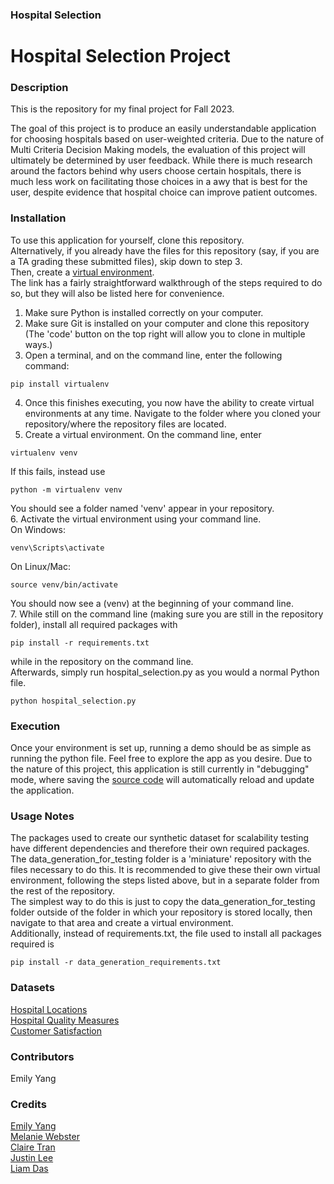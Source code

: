 ### Hospital Selection

# Hospital Selection Project

### Description
This is the repository for my final project for Fall 2023.

The goal of this project is to produce an easily understandable application for
choosing hospitals based on user-weighted criteria. Due to the nature of 
Multi Criteria Decision Making models, the evaluation of this project 
will ultimately be determined by user feedback. 
While there is much research around the factors behind why users choose
certain hospitals, there is much less work on facilitating those choices
in a awy that is best for the user, despite evidence that hospital choice
can improve patient outcomes.

### Installation
To use this application for yourself, clone this repository.  
Alternatively, if you already have the files for this repository (say, if
you are a TA grading these submitted files), skip down to step 3.  
Then, create a [virtual environment](https://virtualenv.pypa.io/en/latest/installation.html).  
The link has a fairly straightforward walkthrough of the steps required to do so, but
they will also be listed here for convenience.  
1. Make sure Python is installed correctly on your computer.  
2. Make sure Git is installed on your computer and clone this repository
(The 'code' button on the top right will allow you to clone in multiple ways.)  
3. Open a terminal, and on the command line, enter the following command:

```
pip install virtualenv
```

4. Once this finishes executing, you now have the ability to create virtual environments
at any time. Navigate to the folder where you cloned your repository/where the
repository files are located.  
5. Create a virtual environment.
On the command line, enter

```
virtualenv venv
```

If this fails, instead use

```
python -m virtualenv venv
```

You should see a folder named 'venv' appear in your repository.  
6. Activate the virtual environment using your command line.  
On Windows:

```
venv\Scripts\activate
```

On Linux/Mac:

```
source venv/bin/activate
```

You should now see a (venv) at the beginning of your command line.  
7. While still on the command line (making sure you are still in the repository folder),
install all required packages with

```
pip install -r requirements.txt
```
  
while in the repository on the command line.  
Afterwards, simply run hospital_selection.py as you would a normal Python file.

```
python hospital_selection.py
```

### Execution
Once your environment is set up, running a demo should be as simple as
running the python file. Feel free to explore the app as you desire. 
Due to the nature of this project, this application is still currently in
"debugging" mode, where saving the [source code](hospital_selection.py)
will automatically reload and update the application.

### Usage Notes
The packages used to create our synthetic dataset for scalability testing
have different dependencies and therefore their own required packages.  
The data_generation_for_testing folder is a 'miniature' repository
with the files necessary to do this.
It is recommended to give these their own virtual environment, following
the steps listed above, but in a separate folder from the rest of the repository.  
The simplest way to do this is just to copy the data_generation_for_testing folder
outside of the folder in which your repository is stored locally, then
navigate to that area and create a virtual environment.  
Additionally, instead of requirements.txt, the file used to install all packages required is

```
pip install -r data_generation_requirements.txt
```

### Datasets
[Hospital Locations](https://hifld-geoplatform.opendata.arcgis.com/datasets/geoplatform::hospitals/explore?showTable=true)  
[Hospital Quality Measures](https://www.kaggle.com/datasets/thedevastator/hospital-care-quality-measures)  
[Customer Satisfaction](https://www.kaggle.com/datasets/abrambeyer/us-hospital-customer-satisfaction-20162020)  

### Contributors
Emily Yang

### Credits
[Emily Yang](https://github.com/emjyang)  
[Melanie Webster](https://github.gatech.edu/mwebster33)  
[Claire Tran](https://github.gatech.edu/ctran68)  
[Justin Lee](https://github.gatech.edu/jlee3719)  
[Liam Das](https://github.gatech.edu/ldas8) 


